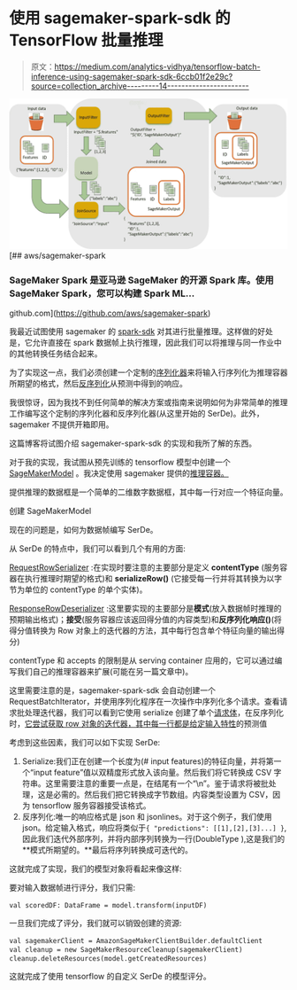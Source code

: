 # 使用 sagemaker-spark-sdk 的 TensorFlow 批量推理

> 原文：<https://medium.com/analytics-vidhya/tensorflow-batch-inference-using-sagemaker-spark-sdk-6ccb01f2e29c?source=collection_archive---------14----------------------->

![](img/4d69a891a6c6a9344cf67f2bce0f01f4.png)[](https://github.com/aws/sagemaker-spark) [## aws/sagemaker-spark

### SageMaker Spark 是亚马逊 SageMaker 的开源 Spark 库。使用 SageMaker Spark，您可以构建 Spark ML…

github.com](https://github.com/aws/sagemaker-spark) 

我最近试图使用 sagemaker 的 [spark-sdk](https://github.com/aws/sagemaker-spark) 对其进行批量推理。这样做的好处是，它允许直接在 spark 数据帧上执行推理，因此我们可以将推理与同一作业中的其他转换任务结合起来。

为了实现这一点，我们必须创建一个定制的[序列化器](https://github.com/aws/sagemaker-spark/tree/master/sagemaker-spark-sdk/src/main/scala/com/amazonaws/services/sagemaker/sparksdk/transformation/serializers)来将输入行序列化为推理容器所期望的格式，然后[反序列化](https://github.com/aws/sagemaker-spark/tree/master/sagemaker-spark-sdk/src/main/scala/com/amazonaws/services/sagemaker/sparksdk/transformation/deserializers)从预测中得到的响应。

我很惊讶，因为我找不到任何简单的解决方案或指南来说明如何为非常简单的推理工作编写这个定制的序列化器和反序列化器(从这里开始的 SerDe)。此外，sagemaker 不提供开箱即用。

这篇博客将试图介绍 sagemaker-spark-sdk 的实现和我所了解的东西。

对于我的实现，我试图从预先训练的 tensorflow 模型中创建一个 [SageMakerModel](https://aws.github.io/sagemaker-spark/index.html#com.amazonaws.services.sagemaker.sparksdk.SageMakerModel$) 。我决定使用 sagemaker 提供的[推理容器。](https://github.com/aws/sagemaker-tensorflow-serving-container)

提供推理的数据框是一个简单的二维数字数据框，其中每一行对应一个特征向量。

创建 SageMakerModel

现在的问题是，如何为数据帧编写 SerDe。

从 SerDe 的特点中，我们可以看到几个有用的方面:

[RequestRowSerializer](https://github.com/aws/sagemaker-spark/blob/master/sagemaker-spark-sdk/src/main/scala/com/amazonaws/services/sagemaker/sparksdk/transformation/RequestRowSerializer.scala) :在实现时要注意的主要部分是定义 **contentType** (服务容器在执行推理时期望的格式)和 **serializeRow()** (它接受每一行并将其转换为以字节为单位的 contentType 的单个实体)。

[ResponseRowDeserializer](https://github.com/aws/sagemaker-spark/blob/master/sagemaker-spark-sdk/src/main/scala/com/amazonaws/services/sagemaker/sparksdk/transformation/ResponseRowDeserializer.scala) :这里要实现的主要部分是**模式**(放入数据帧时推理的预期输出格式)；**接受**(服务容器应该返回得分值的内容类型)和**反序列化响应()**(将得分值转换为 Row 对象上的迭代器的方法，其中每行包含单个特征向量的输出得分)

contentType 和 accepts 的限制是从 serving container 应用的，它可以通过编写我们自己的推理容器来扩展(可能在另一篇文章中)。

这里需要注意的是，sagemaker-spark-sdk 会自动创建一个 RequestBatchIterator，并使用序列化程序在一次操作中序列化多个请求。查看请求批处理迭代器，我们可以看到它使用 serialize 创建了单个[请求体](https://github.com/aws/sagemaker-spark/blob/master/sagemaker-spark-sdk/src/main/scala/com/amazonaws/services/sagemaker/sparksdk/transformation/util/RequestBatchIterator.scala#L107-L125)，在反序列化时，[它尝试获取 row 对象的迭代器，其中每一行都是给定输入特性](https://github.com/aws/sagemaker-spark/blob/master/sagemaker-spark-sdk/src/main/scala/com/amazonaws/services/sagemaker/sparksdk/transformation/util/RequestBatchIterator.scala#L135-L158)的预测值

考虑到这些因素，我们可以如下实现 SerDe:

1.  Serialize:我们正在创建一个长度为(# input features)的特征向量，并将第一个“input feature”值以双精度形式放入该向量。然后我们将它转换成 CSV 字符串。这里需要注意的重要一点是，在结尾有一个“\n”。鉴于请求将被批处理，这是必需的。然后我们把它转换成字节数组。内容类型设置为 CSV，因为 tensorflow 服务容器接受该格式。
2.  反序列化:唯一的响应格式是 json 和 jsonlines。对于这个例子，我们使用 json。给定输入格式，响应将类似于`{ "predictions": [[1],[2],[3]...] }`,因此我们迭代外部序列，并将内部序列转换为一行(DoubleType ),这是我们的**模式所期望的。**最后将序列转换成可迭代的。

这就完成了实现，我们的模型对象将看起来像这样:

要对输入数据帧进行评分，我们只需:

```
val scoredDF: DataFrame = model.transform(inputDF)
```

一旦我们完成了评分，我们就可以销毁创建的资源:

```
val sagemakerClient = AmazonSageMakerClientBuilder.defaultClient
val cleanup = new SageMakerResourceCleanup(sagemakerClient)
cleanup.deleteResources(model.getCreatedResources)
```

这就完成了使用 tensorflow 的自定义 SerDe 的模型评分。